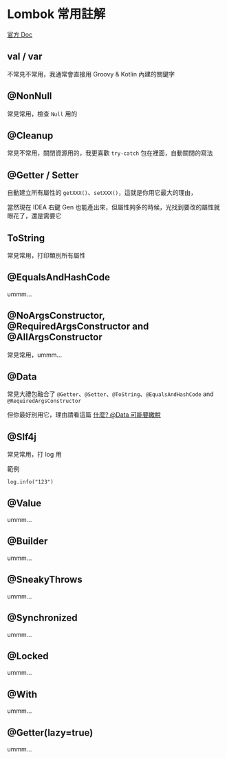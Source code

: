 # Lombok 常用註解

[官方 Doc](https://projectlombok.org/features/)

## val / var 

不常見不常用，我通常會直接用 Groovy & Kotlin 內建的關鍵字

## @NonNull

常見常用，檢查 `Null` 用的

## @Cleanup

常見不常用，關閉資源用的，我更喜歡 `try-catch` 包在裡面，自動關閉的寫法

## @Getter / Setter

自動建立所有屬性的 `getXXX()`、`setXXX()`，這就是你用它最大的理由，

當然現在 IDEA 右鍵 Gen 也能產出來，但屬性夠多的時候，光找到要改的屬性就眼花了，還是需要它

## ToString

常見常用，打印類別所有屬性

## @EqualsAndHashCode

ummm...

## @NoArgsConstructor, @RequiredArgsConstructor and @AllArgsConstructor

常見常用，ummm...

## @Data

常見大禮包融合了 `@Getter`、`@Setter`、`@ToString`、`@EqualsAndHashCode` and `@RequiredArgsConstructor` 

但你最好別用它，理由請看這篇 [什麼? @Data 可能要繳稅](./Lombok@Data坑.md)

## @Slf4j

常見常用，打 log 用

範例

```
log.info("123")
```

## @Value

ummm...

## @Builder

ummm...

## @SneakyThrows

ummm...

## @Synchronized

ummm...

## @Locked

ummm...

## @With

ummm...

## @Getter(lazy=true)

ummm...
